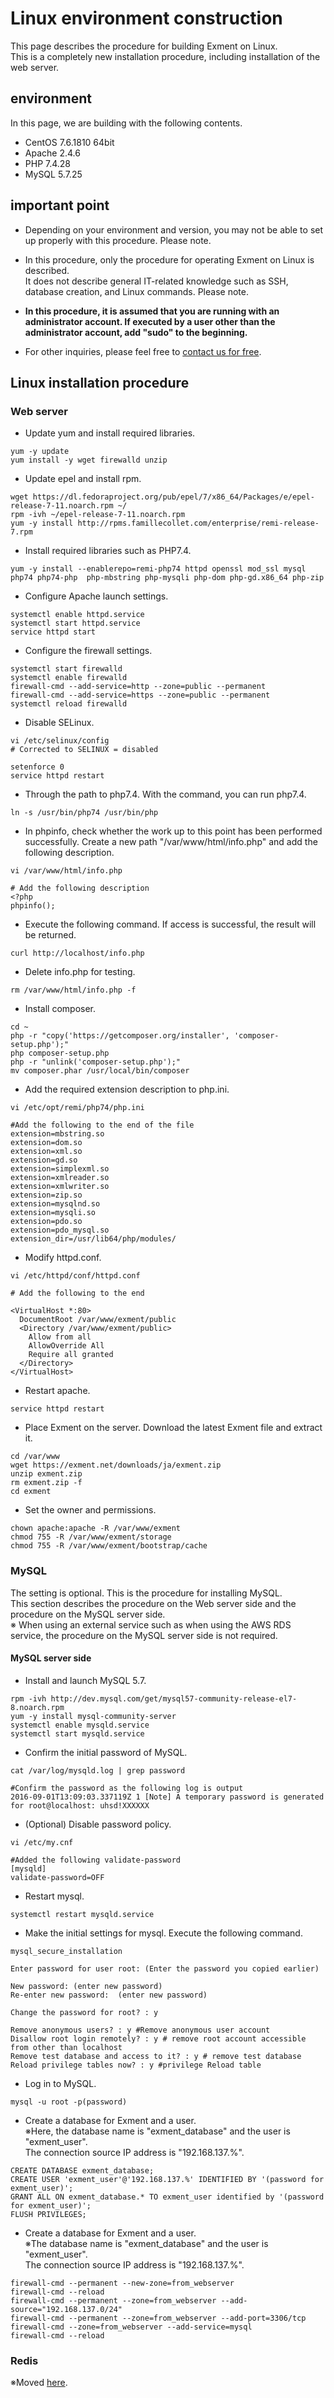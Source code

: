# Linux environment construction
This page describes the procedure for building Exment on Linux.  
This is a completely new installation procedure, including installation of the web server.  

## environment
In this page, we are building with the following contents.  
- CentOS 7.6.1810 64bit
- Apache 2.4.6
- PHP 7.4.28
- MySQL 5.7.25

## important point

- Depending on your environment and version, you may not be able to set up properly with this procedure. Please note.  

- In this procedure, only the procedure for operating Exment on Linux is described.  
It does not describe general IT-related knowledge such as SSH, database creation, and Linux commands. Please note.  

- **In this procedure, it is assumed that you are running with an administrator account. If executed by a user other than the administrator account, add "sudo" to the beginning.**

- For other inquiries, please feel free to [contact us for free](https://exment.net/inquiry).  

## Linux installation procedure

### Web server
- Update yum and install required libraries.  

~~~
yum -y update
yum install -y wget firewalld unzip
~~~


- Update epel and install rpm.  

~~~
wget https://dl.fedoraproject.org/pub/epel/7/x86_64/Packages/e/epel-release-7-11.noarch.rpm ~/
rpm -ivh ~/epel-release-7-11.noarch.rpm 
yum -y install http://rpms.famillecollet.com/enterprise/remi-release-7.rpm
~~~

- Install required libraries such as PHP7.4.  

~~~
yum -y install --enablerepo=remi-php74 httpd openssl mod_ssl mysql php74 php74-php  php-mbstring php-mysqli php-dom php-gd.x86_64 php-zip
~~~

- Configure Apache launch settings.  

~~~
systemctl enable httpd.service
systemctl start httpd.service
service httpd start
~~~

- Configure the firewall settings.  
~~~
systemctl start firewalld
systemctl enable firewalld
firewall-cmd --add-service=http --zone=public --permanent
firewall-cmd --add-service=https --zone=public --permanent
systemctl reload firewalld
~~~

- Disable SELinux.  

~~~
vi /etc/selinux/config
# Corrected to SELINUX = disabled

setenforce 0
service httpd restart
~~~

- Through the path to php7.4. With the command, you can run php7.4.  

~~~
ln -s /usr/bin/php74 /usr/bin/php
~~~

- In phpinfo, check whether the work up to this point has been performed successfully. Create a new path "/var/www/html/info.php" and add the following description.  

~~~
vi /var/www/html/info.php

# Add the following description
<?php
phpinfo();
~~~


- Execute the following command. If access is successful, the result will be returned.  
~~~
curl http://localhost/info.php
~~~

- Delete info.php for testing.  
~~~
rm /var/www/html/info.php -f
~~~

- Install composer.  
~~~
cd ~
php -r "copy('https://getcomposer.org/installer', 'composer-setup.php');"
php composer-setup.php
php -r "unlink('composer-setup.php');"
mv composer.phar /usr/local/bin/composer
~~~

- Add the required extension description to php.ini.  

~~~
vi /etc/opt/remi/php74/php.ini

#Add the following to the end of the file
extension=mbstring.so
extension=dom.so
extension=xml.so
extension=gd.so
extension=simplexml.so
extension=xmlreader.so
extension=xmlwriter.so
extension=zip.so
extension=mysqlnd.so
extension=mysqli.so
extension=pdo.so
extension=pdo_mysql.so
extension_dir=/usr/lib64/php/modules/
~~~

- Modify httpd.conf.  

~~~
vi /etc/httpd/conf/httpd.conf

# Add the following to the end

<VirtualHost *:80>
  DocumentRoot /var/www/exment/public
  <Directory /var/www/exment/public>
    Allow from all
    AllowOverride All
    Require all granted
  </Directory>
</VirtualHost>
~~~

- Restart apache.
~~~
service httpd restart
~~~

- Place Exment on the server. Download the latest Exment file and extract it.  
~~~
cd /var/www
wget https://exment.net/downloads/ja/exment.zip
unzip exment.zip
rm exment.zip -f
cd exment
~~~

- Set the owner and permissions.  

~~~
chown apache:apache -R /var/www/exment
chmod 755 -R /var/www/exment/storage
chmod 755 -R /var/www/exment/bootstrap/cache
~~~

### MySQL
The setting is optional. This is the procedure for installing MySQL.  
This section describes the procedure on the Web server side and the procedure on the MySQL server side.  
※ When using an external service such as when using the AWS RDS service, the procedure on the MySQL server side is not required.  

#### MySQL server side
- Install and launch MySQL 5.7.
~~~
rpm -ivh http://dev.mysql.com/get/mysql57-community-release-el7-8.noarch.rpm
yum -y install mysql-community-server
systemctl enable mysqld.service
systemctl start mysqld.service
~~~

- Confirm the initial password of MySQL.

~~~
cat /var/log/mysqld.log | grep password

#Confirm the password as the following log is output
2016-09-01T13:09:03.337119Z 1 [Note] A temporary password is generated for root@localhost: uhsd!XXXXXX
~~~

- (Optional) Disable password policy.

~~~
vi /etc/my.cnf

#Added the following validate-password
[mysqld]
validate-password=OFF
~~~


- Restart mysql.
~~~
systemctl restart mysqld.service
~~~

- Make the initial settings for mysql. Execute the following command.

~~~
mysql_secure_installation

Enter password for user root: (Enter the password you copied earlier)

New password: (enter new password)
Re-enter new password:  (enter new password)

Change the password for root? : y

Remove anonymous users? : y #Remove anonymous user account
Disallow root login remotely? : y # remove root account accessible from other than localhost
Remove test database and access to it? : y # remove test database
Reload privilege tables now? : y #privilege Reload table
~~~

- Log in to MySQL.

~~~
mysql -u root -p(password)
~~~

- Create a database for Exment and a user.  
※Here, the database name is "exment_database" and the user is "exment_user".  
The connection source IP address is "192.168.137.%".  

~~~
CREATE DATABASE exment_database;  
CREATE USER 'exment_user'@'192.168.137.%' IDENTIFIED BY '(password for exment_user)';  
GRANT ALL ON exment_database.* TO exment_user identified by '(password for exment_user)';  
FLUSH PRIVILEGES;  
~~~

- Create a database for Exment and a user.  
※The database name is "exment_database" and the user is "exment_user".  
The connection source IP address is "192.168.137.%".  

~~~
firewall-cmd --permanent --new-zone=from_webserver
firewall-cmd --reload
firewall-cmd --permanent --zone=from_webserver --add-source="192.168.137.0/24"
firewall-cmd --permanent --zone=from_webserver --add-port=3306/tcp
firewall-cmd --zone=from_webserver --add-service=mysql
firewall-cmd --reload
~~~

### Redis
※Moved [here](/additional_session_cache_driver).
